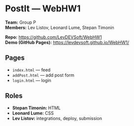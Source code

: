 # PostIt — WebHW1

**Team:** Group P  
**Members:** Lev Listov, Leonard Lume, Stepan Timonin

**Repo:** https://github.com/LevDEVSoft/WebHW1  
**Demo (GitHub Pages):** https://levdevsoft.github.io/WebHW1/

## Pages
- `index.html` — feed  
- `addPost.html` — add post form  
- `login.html` — login

## Roles
- **Stepan Timonin:** HTML
- **Leonard Lume:** CSS
- **Lev Listov:** integrations, deploy, submission
